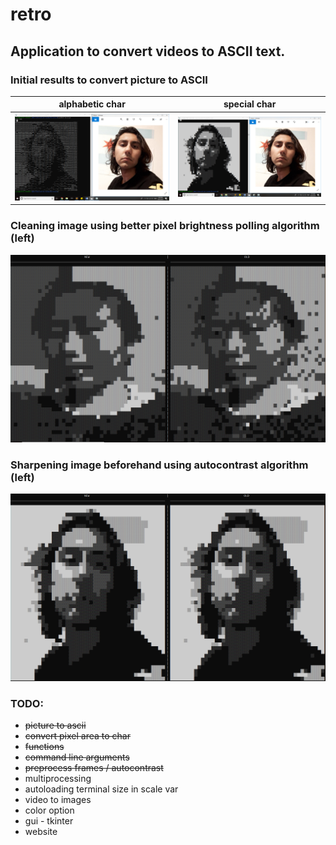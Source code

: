 # retro

## Application to convert videos to ASCII text.

### Initial results to convert picture to ASCII

alphabetic char            |  special char
:-------------------------:|:-------------------------:
![](samples/alpha.png)              |  ![](samples/special.png)

### Cleaning image using better pixel brightness polling algorithm (left)

![](samples/polling.png)


### Sharpening image beforehand using autocontrast algorithm (left)

![](samples/autocontrast.PNG)

### TODO:
- ~~picture to ascii~~
- ~~convert pixel area to char~~
- ~~functions~~
- ~~command line arguments~~
- ~~preprocess frames / autocontrast~~
- multiprocessing
- autoloading terminal size in scale var
- video to images
- color option
- gui - tkinter
- website
